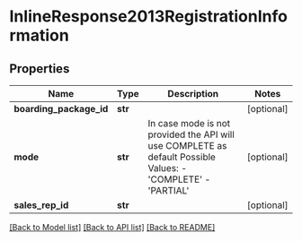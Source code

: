 # InlineResponse2013RegistrationInformation

## Properties
Name | Type | Description | Notes
------------ | ------------- | ------------- | -------------
**boarding_package_id** | **str** |  | [optional] 
**mode** | **str** | In case mode is not provided the API will use COMPLETE as default Possible Values:   - &#39;COMPLETE&#39;   - &#39;PARTIAL&#39;  | [optional] 
**sales_rep_id** | **str** |  | [optional] 

[[Back to Model list]](../README.md#documentation-for-models) [[Back to API list]](../README.md#documentation-for-api-endpoints) [[Back to README]](../README.md)


